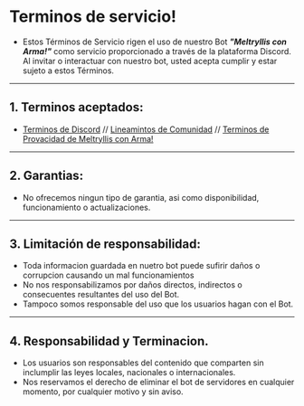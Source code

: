 # Terminos de servicio!

- Estos Términos de Servicio rigen el uso de nuestro Bot __*"Meltryllis con Arma!"*__ como servicio proporcionado a través de la plataforma Discord. Al invitar o interactuar con nuestro bot, usted acepta cumplir y estar sujeto a estos Términos.

---
## 1. Terminos aceptados:

- [Terminos de Discord](https://discord.com/terms)  // [Lineamintos de Comunidad](https://discord.com/guidelines) // [Terminos de Provacidad de Meltryllis con Arma!](https://github.com/CTRW-X64c/Meltryllis.con.Arma/blob/main/Terminos%20de%20Privacidad%20de%20Meltryllis%20con%20Arma!.md)

---
## 2. Garantias:
- No ofrecemos ningun tipo de garantia, asi como disponibilidad, funcionamiento o actualizaciones.

---
## 3. Limitación de responsabilidad:
- Toda informacion guardada en nuetro bot puede sufirir daños o corrupcion causando un mal funcionamientos
- No nos responsabilizamos por daños directos, indirectos o consecuentes resultantes del uso del Bot.
- Tampoco somos responsable del uso que los usuarios hagan con el Bot.
---

## 4. Responsabilidad y Terminacion.
- Los usuarios son responsables del contenido que comparten sin inclumplir las leyes locales, nacionales o internacionales.
- Nos reservamos el derecho de eliminar el bot de servidores en cualquier momento, por cualquier motivo y sin aviso.